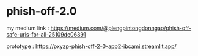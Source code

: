 # phish-off-2.0
my medium link : https://medium.com/@plengpintongdonngao/phish-off-safe-urls-for-all-25109de06391


prototype : https://pxyzp-phish-off-2-0-app2-ibcami.streamlit.app/
